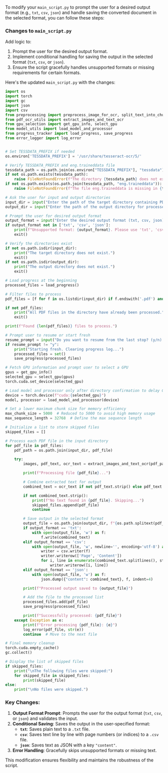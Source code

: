To modify your `main_script.py` to prompt the user for a desired output format (e.g., `txt`, `csv`, `json`) and handle saving the converted document in the selected format, you can follow these steps:

### Changes to `main_script.py`
Add logic to:
1. Prompt the user for the desired output format.
2. Implement conditional handling for saving the output in the selected format (`txt`, `csv`, or `json`).
3. Ensure the script gracefully handles unsupported formats or missing requirements for certain formats.

Here's the updated `main_script.py` with the changes:

```python
import os
import torch
import gc
import json
import csv
from preprocessing import preprocess_image_for_ocr, split_text_into_chunks
from pdf_ocr_utils import extract_images_and_text_ocr
from gpu_selection import get_gpu_info, select_gpu
from model_utils import load_model_and_processor
from progress_tracker import load_progress, save_progress
from error_logger import log_error


# Set TESSDATA_PREFIX if needed
os.environ['TESSDATA_PREFIX'] = '/usr/share/tesseract-ocr/5/'

# Verify TESSDATA_PREFIX and eng.traineddata file
tessdata_path = os.path.join(os.environ["TESSDATA_PREFIX"], "tessdata")
if not os.path.exists(tessdata_path):
    raise FileNotFoundError(f"The directory {tessdata_path} does not exist. Please set TESSDATA_PREFIX correctly.")
if not os.path.exists(os.path.join(tessdata_path, "eng.traineddata")):
    raise FileNotFoundError(f"The file eng.traineddata is missing in {tessdata_path}. Please install the Tesseract language data.")

# Ask the user for input and output directories
input_dir = input("Enter the path of the target directory containing PDF files: ")
output_dir = input("Enter the path of the output directory for processed text files: ")

# Prompt the user for desired output format
output_format = input("Enter the desired output format (txt, csv, json): ").strip().lower()
if output_format not in ['txt', 'csv', 'json']:
    print(f"Unsupported format: {output_format}. Please use 'txt', 'csv', or 'json'.")
    exit()

# Verify the directories exist
if not os.path.isdir(input_dir):
    print("The target directory does not exist.")
    exit()
if not os.path.isdir(output_dir):
    print("The output directory does not exist.")
    exit()

# Load progress at the beginning
processed_files = load_progress()

# Filter files to process
pdf_files = [f for f in os.listdir(input_dir) if f.endswith('.pdf') and f not in processed_files]

if not pdf_files:
    print("All PDF files in the directory have already been processed.")
    exit()

print(f"Found {len(pdf_files)} files to process.")

# Prompt user to resume or start fresh
resume_prompt = input("Do you want to resume from the last stop? (y/n): ").strip().lower()
if resume_prompt != "y":
    print("Starting fresh. Clearing progress log...")
    processed_files = set()
    save_progress(processed_files)

# Fetch GPU information and prompt user to select a GPU
gpus = get_gpu_info()
selected_gpu = select_gpu(gpus)
torch.cuda.set_device(selected_gpu)

# Load model and processor only after directory confirmation to delay GPU allocation
device = torch.device(f"cuda:{selected_gpu}")
model, processor = load_model_and_processor(device)

# Set a lower maximum chunk size for memory efficiency
max_chunk_size = 5000  # Reduced to 5000 to avoid high memory usage
max_sequence_length = 32768  # Define the max sequence length

# Initialize a list to store skipped files
skipped_files = []

# Process each PDF file in the input directory
for pdf_file in pdf_files:
    pdf_path = os.path.join(input_dir, pdf_file)

    try:
        images, pdf_text, ocr_text = extract_images_and_text_ocr(pdf_path, resize_factor=2)

        print(f"Processing file {pdf_file}...")

        # Combine extracted text for output
        combined_text = ocr_text if not pdf_text.strip() else pdf_text

        if not combined_text.strip():
            print(f"No text found in {pdf_file}. Skipping...")
            skipped_files.append(pdf_file)
            continue

        # Save output in the selected format
        output_file = os.path.join(output_dir, f"{os.path.splitext(pdf_file)[0]}_ocr_output.{output_format}")
        if output_format == 'txt':
            with open(output_file, 'w') as f:
                f.write(combined_text)
        elif output_format == 'csv':
            with open(output_file, 'w', newline='', encoding='utf-8') as f:
                writer = csv.writer(f)
                writer.writerow(['Page', 'Content'])
                for i, line in enumerate(combined_text.splitlines(), start=1):
                    writer.writerow([i, line])
        elif output_format == 'json':
            with open(output_file, 'w') as f:
                json.dump({"content": combined_text}, f, indent=4)

        print(f"Processed output saved to {output_file}")

        # Add the file to the processed list
        processed_files.add(pdf_file)
        save_progress(processed_files)

        print(f"Successfully processed: {pdf_file}")
    except Exception as e:
        print(f"Error processing {pdf_file}: {e}")
        log_error(pdf_file, str(e))
        continue  # Move to the next file

# Final memory cleanup
torch.cuda.empty_cache()
gc.collect()

# Display the list of skipped files
if skipped_files:
    print("\nThe following files were skipped:")
    for skipped_file in skipped_files:
        print(skipped_file)
else:
    print("\nNo files were skipped.")
```

### Key Changes:
1. **Output Format Prompt**: Prompts the user for the output format (`txt`, `csv`, or `json`) and validates the input.
2. **Conditional Saving**: Saves the output in the user-specified format:
   - **`txt`**: Saves plain text to a `.txt` file.
   - **`csv`**: Saves text line by line with page numbers (or indices) to a `.csv` file.
   - **`json`**: Saves text as JSON with a key `"content"`.
3. **Error Handling**: Gracefully skips unsupported formats or missing text. 

This modification ensures flexibility and maintains the robustness of the script.
